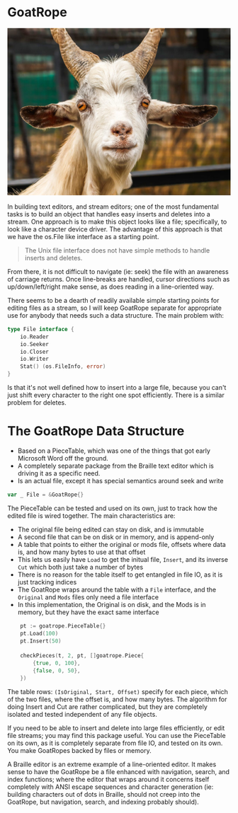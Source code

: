 GoatRope
=========

![goat.jpg](goat.jpg)

In building text editors, and stream editors; one of the most fundamental tasks
is to build an object that handles easy inserts and deletes into a stream.
One approach is to make this object looks like a file; specifically, to look
like a character device driver.  The advantage of this approach is that we
have the os.File like interface as a starting point.

> The Unix file interface does not have simple methods to handle inserts and deletes.

From there, it is not difficult to navigate (ie: seek) the file with an
awareness of carriage returns.  Once line-breaks are handled, cursor
directions such as up/down/left/right make sense, as does reading in a line-oriented way.

There seems to be a dearth of readily available simple starting points for 
editing files as a stream, so I will keep GoatRope separate for appropriate use
for anybody that needs such a data structure.  The main problem with:

```go
type File interface {
	io.Reader
	io.Seeker
	io.Closer
	io.Writer
	Stat() (os.FileInfo, error)
}
```

Is that it's not well defined how to insert into a large file, because you can't just shift
every character to the right one spot efficiently.  There is a similar problem for deletes.


The GoatRope Data Structure
============== 

- Based on a PieceTable, which was one of the things that got early Microsoft Word off the ground.
- A completely separate package from the Braille text editor which is driving it as a specific need.
- Is an actual file, except it has special semantics around seek and write

```go
var _ File = &GoatRope{}
```

The PieceTable can be tested and used on its own, just to track how the edited file is wired together.
The main characteristics are:

- The original file being edited can stay on disk, and is immutable
- A second file that can be on disk or in memory, and is append-only
- A table that points to either the original or mods file, offsets where data is, and how many bytes to use at that offset
- This lets us easily have `Load` to get the initual file, `Insert`, and its inverse `Cut` which both just take a number of bytes
- There is no reason for the table itself to get entangled in file IO, as it is just tracking indices
- The GoatRope wraps around the table with a `File` interface, and the `Original` and `Mods` files only need a file interface
- In this implementation, the Original is on disk, and the Mods is in memory, but they have the exact same interface

```go
	pt := goatrope.PieceTable{}
	pt.Load(100)
	pt.Insert(50)

	checkPieces(t, 2, pt, []goatrope.Piece{
		{true, 0, 100},
		{false, 0, 50},
	})

```

The table rows: `(IsOriginal, Start, Offset)` specify for each piece, which of the two files, where the offset is, and how many bytes.
The algorithm for doing Insert and Cut are rather complicated, but they are completely isolated and tested independent of any file objects.


If you need to be able to insert and delete into large files efficiently, or edit file streams;
you may find this package useful.  You can use the PieceTable on its own, as it is completely separate
from file IO, and tested on its own.  You make GoatRopes backed by files or memory.

A Braille editor is an extreme example of a line-oriented editor.  It makes sense to have the GoatRope
be a file enhanced with navigation, search, and index functions; where the editor that wraps around it
concerns itself completely with ANSI escape sequences and character generation (ie: building characters
out of dots in Braille, should not creep into the GoatRope, but navigation, search, and indexing probably should).
